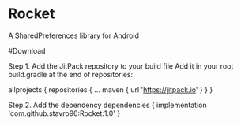 # Rocket
A SharedPreferences library for Android

#Download 

Step 1. Add the JitPack repository to your build file
Add it in your root build.gradle at the end of repositories:

allprojects {
		repositories {
			...
			maven { url 'https://jitpack.io' }
		}
	}
  
  Step 2. Add the dependency
dependencies {
	        implementation 'com.github.stavro96:Rocket:1.0'
	}
